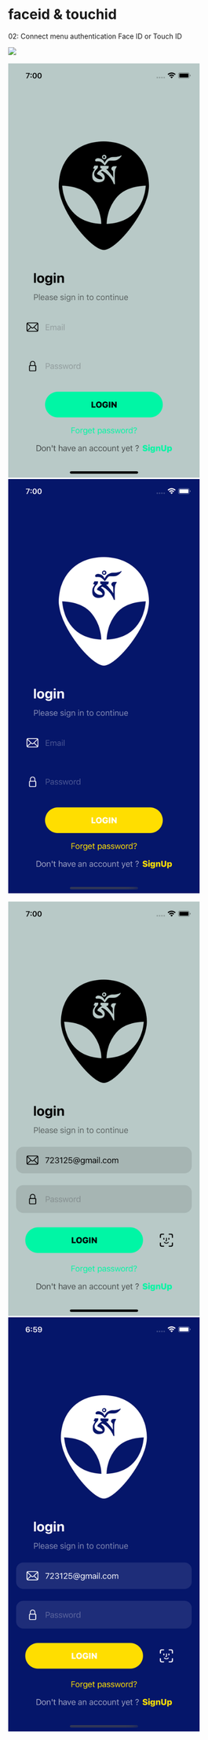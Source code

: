 # faceid & touchid
02: Connect menu authentication Face ID or Touch ID

![](demo.gif)

<img src="/light2.png" width="390" height="844"/>  <img src="/dark2.png" width="390" height="844"/>

<img src="/lightid1.png" width="390" height="844"/>  <img src="/darkid1.png" width="390" height="844"/>

